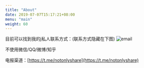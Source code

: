 ```yaml
---
title: "About"
date: 2019-07-07T15:17:21+08:00
menu: "main"
weight: 60
---
```


目前可以找到我的j私人联系方式：(联系方式隐藏在下图)
![email](/img/email.jpg)

不使用微信/QQ/微博/知乎

电报渠道：[https://t.me/notonlyshare](https://t.me/notonlyshare)